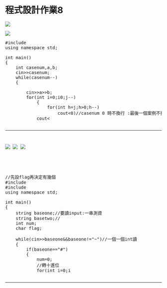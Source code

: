 # 程式設計作業8
![](https://g0v.hackmd.io/_uploads/Sy8Xh997kg.png)

![](https://g0v.hackmd.io/_uploads/BJeEGh99Q1x.png)

<pre>
#include<iostream>
using namespace std;

int main()
{
	int casenum,a,b;
	cin>>casenum;
	while(casenum--)
	{
		
		cin>>a>>b;
		for(int i=0;i<b;i++)//印b個波
		{
			for(int j=1;j<=a;j++)
			{
				for(int h=1;h<=j;h++)
					cout<<j;
				cout<<endl;	//每個數字後換行 
			}	
			//*
			//**
			//***
			
			for(int j=a-1;j>0;j--)
			{
				for(int h=j;h>0;h--)
					cout<<j;
				cout<<endl;	//每個數字後換行 
			}
			//**
			//*
			//cout<<endl;//最後一個不換 
			if(i!=b-1)//不適最後一個 波都要換行 :最後一個波不換行 
			{
				cout<<endl;
			}
		}
		//case間要換行 
		if(casenum>0)//casenum 0 時不換行 :最後一個案例不換行 
			cout<<endl;
		 
	}
	
	return 0;
}
</pre>
------
![](https://g0v.hackmd.io/_uploads/BkLlp9c7kl.png)
![](https://g0v.hackmd.io/_uploads/HJl2Io39Xyl.png)
![](https://g0v.hackmd.io/_uploads/SkSdihcQJe.png)
<pre>


//先設flag再決定有幾個
#include<iostream>
#include<string>
using namespace std;

int main()
{
	string baseone;//要讀input:一串測資  
	string basetwo;//
	int num;
	char flag;
	
	while(cin>>baseone&&baseone!="~")//一個一個int讀 
	{
		if(baseone=="#")
		{
			num=0;
			//轉十進位
			for(int i=0;i<basetwo.length();i++)
			{
				if(i!=0)
					num*=2;//除了第一位都成立 
					
				if(basetwo[i]=='1')
					num+=1;	//if flag=0, 跳過累加 
			} 
			basetwo="";//重置 prepare for the next casenum 
			cout<<num<<endl;
		}
		else if(baseone.length()==1)
			flag='1'; //char用''
		else if(baseone.length()==2)
			flag='0';
		else
		{
			for(int i=0;i<baseone.length()-2;i++)
				basetwo +=flag;//不是直接加二 是加兩次11	
		} 
			
		
	}
	return 0;
}
</pre>
-------



